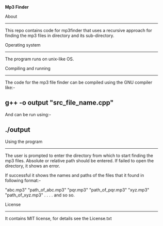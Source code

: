 **Mp3 Finder**

About
_____

This repo contains code for mp3finder that uses a recursive approach for finding the mp3 files in directory and its sub-directory.

Operating system
________________

The program runs on unix-like OS.

Compiling and running
_____________________

The code for the mp3 file finder can be compiled using the GNU compiler like:-

g++ -o output "src_file_name.cpp"
-----------------------
And can be run using:-

./output
-------

Using the program
_________________

The user is prompted to enter the directory from which to start finding the mp3 files. Absolute or relative path should be entered. If failed to open the directory, it shows an error.

If successful it shows the names and paths of the files that it found in following format:-

"abc.mp3"    "path_of_abc.mp3"
"pqr.mp3"    "path_of_pqr.mp3"
"xyz.mp3"    "path_of_xyz.mp3"
.
.
.
.
and so so.

License
_______

It contains MIT license, for details see the License.txt

